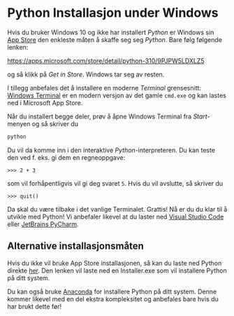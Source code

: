 # Python Installasjon under Windows

Hvis du bruker Windows 10 og ikke har installert _Python_ er Windows sin [App Store](https://apps.microsoft.com/) den enkleste måten å skaffe seg seg _Python_. Bare følg følgende lenken:

https://apps.microsoft.com/store/detail/python-310/9PJPW5LDXLZ5

og så klikk på _Get in Store_. Windows tar seg av resten.

I tillegg anbefales det å installere en moderne _Terminal_ grensesnitt: [Windows Terminal](https://apps.microsoft.com/store/detail/windows-terminal/9N0DX20HK701?hl=nb-no&gl=no) er en modern versjon av det gamle `cmd.exe` og kan lastes ned i Microsoft App Store.

Når du installert begge deler, prøv å åpne Windows Terminal fra _Start_-menyen og så skriver du 

```bash
python
```

Du vil da komme inn i den interaktive _Python_-interpreteren. Du kan teste den ved f. eks. gi dem en regneoppgave:
```
>>> 2 + 3
```

som vil forhåpentligvis vil gi deg svaret `5`. Hvis du vil avslutte, så skriver du

```
>>> quit()
```

Da skal du være tilbake i det vanlige Terminalet.
Grattis! Nå er du du klar til å utvikle med Python!
Vi anbefaler likevel at du laster ned [Visual Studio Code](https://code.visualstudio.com/) eller [JetBrains PyCharm](https://www.jetbrains.com/pycharm/).

## Alternative installasjonsmåten

Hvis du ikke vil bruke App Store installasjonen, så kan du laste ned Python direkte [her](https://www.python.org/ftp/python/3.11.1/python-3.11.1-amd64.exe).
Den lenken vil laste ned en Installer.exe som vil installere Python på ditt system.

Du kan også bruke [Anaconda](https://www.anaconda.com/) for installere Python på ditt system.
Denne kommer likevel med en del ekstra kompleksitet og anbefales bare hvis du har brukt dette før!
